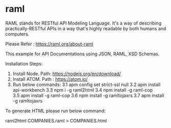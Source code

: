 # raml

RAML stands for RESTful API Modeling Language. It's a way of describing practically-RESTful APIs in a way that's highly readable by both humans and computers.

Please Refer : https://raml.org/about-raml

This example for API Documentations using JSON, RAML, XSD Schemas.


Installation Steps:

1. Install Node. Path: https://nodejs.org/en/download/
2. Install ATOM. Path : https://atom.io/
3. Run below commands:
 3.1 apm config set strict-ssl null
 3.2 apm install api-workbench
 3.3 npm i -g raml2html
 3.4 npm install -g raml-cop	
 3.5 apm install -g raml-cop
 3.6 npm install -g ramltojaxrs	
 3.7 apm install -g ramltojaxrs
 
To generate HTML please run below command:

  raml2html COMPANIES.raml > COMPANIES.html
